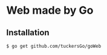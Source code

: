 Web made by Go
==============================

Installation
------------

	$ go get github.com/tuckersGo/goWeb